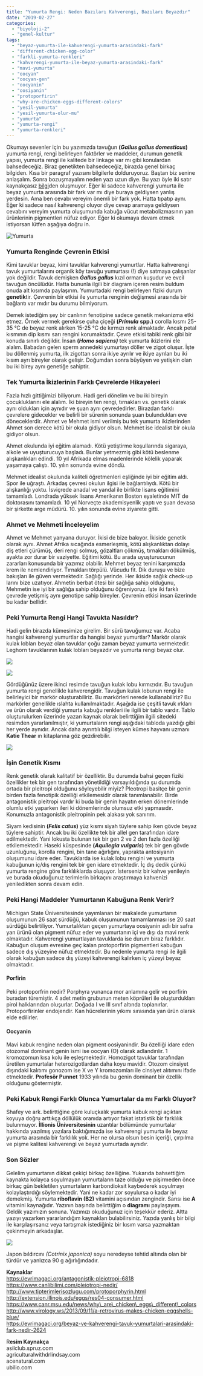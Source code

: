 ```yaml
---
title: "Yumurta Rengi: Neden Bazıları Kahverengi, Bazıları Beyazdır"
date: "2019-02-27"
categories: 
  - "biyoloji-2"
  - "genel-kultur"
tags: 
  - "beyaz-yumurta-ile-kahverengi-yumurta-arasindaki-fark"
  - "different-chicken-egg-color"
  - "farkli-yumurta-renkleri"
  - "kahverengi-yumurta-ile-beyaz-yumurta-arasindaki-fark"
  - "mavi-yumurta"
  - "oocyan"
  - "oocyan-gen"
  - "oocyanin"
  - "oosiyanin"
  - "protoporfirin"
  - "why-are-chicken-eggs-different-colors"
  - "yesil-yumurta"
  - "yesil-yumurta-olur-mu"
  - "yumurta"
  - "yumurta-rengi"
  - "yumurta-renkleri"
---
```


Okumayı sevenler için bu yazımızda tavuğun **(**_**Gallus gallus domesticus**_**)** yumurta rengi, rengi belirleyen faktörler ve maddeler, durumun genetik yapısı, yumurta rengi ile kalitede bir linkage var mı gibi konulardan bahsedeceğiz. Biraz genetikten bahsedeceğiz, birazda genel birkaç bilgiden. Kısa bir paragraf yazısını bilgilerle dolduruyoruz. Baştan biz senine anlaşalım. Sonra bozuşmayalım neden yazı uzun diye. Bu yazı öyle iki satır kaynakçasız [bilgi](https://sabahlatan.com/blog/kategori/genel-kultur/)den oluşmuyor. Eğer ki sadece kahverengi yumurta ile beyaz yumurta arasında bir fark var mı diye buraya geldiysen yanlış yerdesin. Ama ben cevabı vereyim önemli bir fark yok. Hatta tıpatıp aynı. Eğer ki sadece nasıl kahverengi oluyor diye cevap aramaya geldiysen cevabını vereyim yumurta oluşumunda kabuğa vücut metabolizmasının yan ürünlerinin pigmentleri nüfuz ediyor. Eğer ki okumaya devam etmek istiyorsan lütfen aşağıya doğru in.

![Yumurta](../images/IMG_20190302_003357-01-1024x768.jpeg)

### Yumurta Renginde Çevrenin Etkisi

Kimi tavuklar beyaz, kimi tavuklar kahverengi yumurtlar. Hatta kahverengi tavuk yumurtalarını organik köy tavuğu yumurtası (!) diye satmaya çalışanlar yok değildir. Tavuk demişken _**Gallus gallus**_ kızıl orman kuşudur ve evcil tavuğun öncülüdür. Hatta bununla ilgili bir diagram içeren resim buldum onuda alt kısımda paylaşırım. Yumurtadaki rengi belirleyen fiziki durum **genetik**tir. Çevrenin bir etkisi ile yumurta renginin değişmesi arasında bir bağlantı var mıdır bu durumu bilmiyorum.

Demek istediğim şey bir canlının fenotipine sadece genetik mekanizma etki etmez. Örnek vermek gerekirse çuha çiçeği **(**_**Primula**_ **spp.)** corolla kısmı 25-35 °C de beyaz renk alırken 15-25 °C de kırmızı renk almaktadır. Ancak petal kısmının dip kısmı sarı rengini korumaktadır. Çevre etkisi tabiki renk gibi bir konuda sınırlı değildir. İnsan **(**_**Homo sapiens)**_ tek yumurta ikizlerini ele alalım. Babadan gelen sperm annedeki yumurtayı döller ve zigot oluşur. İşte bu döllenmiş yumurta, ilk zigottan sonra ikiye ayrılır ve ikiye ayrılan bu iki kısım ayrı bireyler olarak gelişir. Doğumdan sonra büyüyen ve yetişkin olan bu iki birey aynı genetiğe sahiptir.

### Tek Yumurta İkizlerinin Farklı Çevrelerde Hikayeleri

Fazla hızlı gittiğimizi biliyorum. Hadi geri dönelim ve bu iki bireyin çocukluklarını ele alalım. İki bireyin ten rengi, tırnakları vs. genetik olarak aynı oldukları için aynıdır ve şuan aynı çevrededirler. Birazdan farklı çevrelere gidecekler ve belirli bir sürenin sonunda şuan bulundukları eve döneceklerdir. Ahmet ve Mehmet ismi verilmiş bu tek yumurta ikizlerinden Ahmet son derece kötü bir okula gidiyor olsun. Mehmet ise idealist bir okula gidiyor olsun.

Ahmet okulunda iyi eğitim alamadı. Kötü yetiştirme koşullarında sigaraya, alkole ve uyuşturucuya başladı. Bunlar yetmezmiş gibi kötü beslenme alışkanlıkları edindi. 10 yıl Afrikada elmas madenlerinde kölelik yaparak yaşamaya çalıştı. 10. yılın sonunda evine döndü.

Mehmet idealist okulunda kaliteli öğretmenleri eşliğinde iyi bir eğitim aldı. Spor ile uğraştı. Arkadaş çevresi okulun ilgisi ile bağlantılıydı. Kötü bir alışkanlığı yoktu. İsviçrede anadal ve yandal ile birlikte lisans eğitimini tamamladı. Londrada yüksek lisans Amerikanın Boston eyaletinde MIT de doktorasını tamamladı. 10 yıl Norveçte akademisyenlik yaptı ve şuan devasa bir şirkette arge müdürü. 10. yılın sonunda evine ziyarete gitti.

### Ahmet ve Mehmeti İnceleyelim

Ahmet ve Mehmet yanyana duruyor. İkisi de bize bakıyor. İkiside genetik olarak aynı. Ahmet Afrika sıcağında esmerleşmiş, kötü alışkanlıktan dolayı diş etleri çürümüş, deri rengi solmuş, gözaltları çökmüş, tırnakları dökülmüş, ayakta zor durar bir vaziyette. Eğitimi kötü. Bu arada uyuşturucunun zararları konusunda bir yazımız olabilir. Mehmet beyaz tenini karşımızda krem ile nemlendiriyor. Tırnakları törpülü. Vücudu fit. Dik duruşu ve bize bakışları ile güven vermektedir. Sağlığı yerinde. Her ikiside sağlık check-up larını bize uzatıyor. Ahmetin berbat ötesi bir sağlığa sahip olduğunu, Mehmetin ise iyi bir sağlığa sahip olduğunu öğreniyoruz. İşte iki farklı çevrede yetişmiş aynı genotipe sahip bireyler. Çevrenin etkisi insan üzerinde bu kadar bellidir.

### Peki Yumurta Rengi Hangi Tavukta Nasıldır?

Hadi gelin birazda kümesimize girelim. Bir sürü tavuğumuz var. Acaba hangisi kahverengi yumurtlar da hangisi beyaz yumurtlar? Markör olarak kulak lobları beyaz olan tavuklar çoğu zaman beyaz yumurta vermektedir. Leghorn tavuklarının kulak lobları beyazdır ve yumurta rengi beyaz olur.

![](../images/Chicken-earlobe-1.gif)

![](../images/chicken-head-1.jpg)

Gördüğünüz üzere ikinci resimde tavuğun kulak lobu kırmızıdır. Bu tavuğun yumurta rengi genellikle kahverengidir. Tavuğun kulak lobunun rengi ile belirleyici bir markör oluşturabiliriz. Bu markörleri nerede kullanabiliriz? Bu markörler genellikle ıslahta kullanılmaktadır. Aşağıda ise çeşitli tavuk ırkları ve ürün olarak verdiği yumurta kabuğu renkleri ile ilgili bir tablo vardır. Tablo oluşturulurken üzerinde yazan kaynak olarak belirttiğim ilgili sitedeki resimden yararlanılmıştır, ki yumurtaların rengi aşığıdaki tabloda yazdığı gibi her yerde aynıdır. Ancak daha ayrıntılı bilgi isteyen kümes hayvanı uzmanı **Katie Thear** ın kitaplarına göz gezdirebilir.

![](../images/Egg-Color-and-Chicken-Breeds-Table-for-sabahlatan.png)

### İşin Genetik Kısmı

Renk genetik olarak kalitatif bir özelliktir. Bu durumda bahsi geçen fiziki özellikler tek bir gen tarafından yönetildiği varsayıldığında şu durumda ortada bir pleitropi olduğunu söyleyebilir miyiz? Pleotropi basitçe bir genin birden fazla fenotipik özelliği etkilemesidir olarak tanımlanabilir. Birde antagonistik pleitropi vardır ki buda bir genin hayatın erken dönemlerinde olumlu etki yaparken ileri ki dönemlerinde olumsuz etki yapmasıdır. Konumuzla antagonistik pleitropinin pek alakası yok sanırım.

Siyam kedisinin **(**_**Felis catus**_**)** yüz kısmı siyah tüylere sahip iken gövde beyaz tüylere sahiptir. Ancak bu iki özellikte tek bir allel gen tarafından idare edilmektedir. Yani lokusta bulunan tek bir gen 2 ve 2 den fazla özelliği etkilemektedir. Haseki küspesinde **(**_**Aquilegia vulgaris**_**)** tek bir gen gövde uzunluğunu, korolla rengini, bin tane ağırlığını, yaprakta antosiyanin oluşumunu idare eder. Tavuklarda ise kulak lobu rengini ve yumurta kabuğunun iç/dış rengini tek bir gen idare etmektedir. İç dış dedik çünkü yumurta rengine göre farklılıklarda oluşuyor. İsterseniz bir kahve yenileyin ve burada okuduğunuz terimlerin birkaçını araştırmaya kahvenizi yeniledikten sonra devam edin.

### Peki Hangi Maddeler Yumurtanın Kabuğuna Renk Verir?

Michigan State Üniversitesinde yayımlanan bir makalede yumurtanın oluşumunun 26 saat sürdüğü, kabuk oluşumunun tamamlanması ise 20 saat sürdüğü belirtiliyor. Yumurtalıktan geçen yumurtaya oosiyanin adlı bir safra yan ürünü olan pigment nüfuz eder ve yumurtanın içi ve dışı da mavi renk olmaktadır. Kahverengi yumurtlayan tavuklarda ise durum biraz farklıdır. Kabuğun oluşum evresine geç kalan protoporfirin pigmentleri kabuğun sadece dış yüzeyine nüfuz etmektedir. Bu nedenle yumurta rengi ile ilgili olarak kabuğun sadece dış yüzeyi kahverengi kalırken iç yüzeyi beyaz olmaktadır.

#### Porfirin

Peki protoporfrin nedir? Porphyra yunanca mor anlamına gelir ve porfirin buradan türemiştir. 4 adet metin grubunun meten köprüleri ile oluşturdukları pirol halklarından oluşurlar. Doğada I ve III sınıf altında toplanırlar. Protoporfirinler endojendir. Kan hücrelerinin yıkımı sırasında yan ürün olarak elde edilirler.

#### Oocyanin

Mavi kabuk rengine neden olan pigment oosiyanindir. Bu özelliği idare eden otozomal dominant genin ismi ise oocyan (O) olarak adlandırılır. 1 kromozomun kısa kolu ile eşleşmektedir. Homozigot tavuklar tarafından üretilen yumurtalar heterozigotlardan daha koyu mavidir. Otozom cinsiyet dışındaki kalıtımı gonozom ise X ve Y kromozomları ile cinsiyet alıtımını ifade etmektedir. **Profesör Punnet** 1933 yılında bu genin dominant bir özellik olduğunu göstermiştir.

### Peki Kabuk Rengi Farklı Olunca Yumurtalar da mı Farklı Oluyor?

Shafey ve ark. belirttiğine göre kuluçkalık yumurta kabuk rengi açıktan koyuya doğru arttıkça döllülük oranıda artıyor fakat istatistik bir farklılık bulunmuyor. **İllionis Üniversitesinin** uzantılar bölümünde yumurtalar hakkında yazılmış yazılara baktığımızda ise kahverengi yumurta ile beyaz yumurta arasında bir farklılık yok. Her ne olursa olsun besin içeriği, çırpılma ve pişme kalitesi kahverengi ve beyaz yumurtada aynıdır.

### Son Sözler

Gelelim yumurtanın dikkat çekiçi birkaç özelliğine. Yukarıda bahsettiğim kaynakta kolayca soyulmayan yumurtaların taze olduğu ve pişirmeden önce birkaç gün bekletilen yumurtaların karbondioksit kaybederek soyulmayı kolaylaştırdığı söylemektedir. Yani ne kadar zor soyulursa o kadar iyi demekmiş. Yumurta **riboflavin (B2)** vitamini açısından zengindir. Sarısı ise **A** vitamini kaynağıdır. Yazının başında belirttiğim o **diagramı** paylaşayım. Geldik yazımızın sonuna. Yazımızı okuduğunuz için teşekkür ederiz. Altta yazıyı yazarken yararlandığım kaynakları bulabilirsiniz. Yazıda yanlış bir bilgi ile karşılaşırsanız veya tartışmak istediğiniz bir kısım varsa yazmaktan çekinmeyin arkadaşlar.

![](../images/diagram_gallus_gallus_domesticus_sml.jpg)

Japon bıldırcını _(Cotrinix japonica)_ soyu neredeyse tehtid altında olan bir türdür ve yanlızca 90 g ağırlığındadır.

  
**Kaynaklar**  
https://evrimagaci.org/antagonistik-pleiotropi-6818  
https://www.canlibilimi.com/pleiotropi-nedir/  
http://www.tipterimlerisozlugu.com/protoporphyrin.html  
http://extension.illinois.edu/eggs/res04-consumer.html  
https://www.canr.msu.edu/news/why\_are\_chicken\_eggs\_different\_colors  
http://www.virology.ws/2013/09/11/a-retrovirus-makes-chicken-eggshells-blue/  
https://evrimagaci.org/beyaz-ve-kahverengi-tavuk-yumurtalari-arasindaki-fark-nedir-2624

R**esim Kaynakça**  
asilclub.spruz.com  
agriculturalwithdrlindsay.com  
acenatural.com  
ubilio.com
